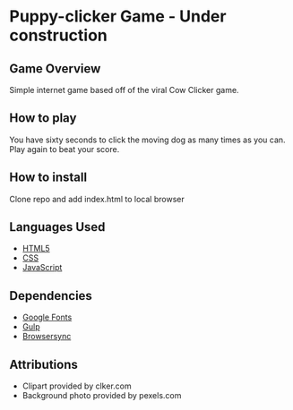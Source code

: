 # Puppy-clicker Game - Under construction

## Game Overview
Simple internet game based off of the viral Cow Clicker game.

## How to play
You have sixty seconds to click the moving dog as many times as you can. Play again to beat your score.

## How to install
Clone repo and add index.html to local browser

## Languages Used
* [HTML5](https://developer.mozilla.org/en-US/docs/Web/Guide/HTML/HTML5)
* [CSS](https://developer.mozilla.org/en-US/docs/Web/CSS)
* [JavaScript](https://www.javascript.com/)

## Dependencies
* [Google Fonts](https://fonts.google.com/)
* [Gulp](https://gulpjs.com/)
* [Browsersync](https://www.browsersync.io/)

## Attributions
* Clipart provided by clker.com
* Background photo provided by pexels.com